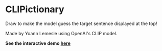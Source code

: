 # CLIPictionary

Draw to make the model guess the target sentence displayed at the top!

Made by Yoann Lemesle using OpenAI's CLIP model.

**See the interactive demo [here](https://huggingface.co/spaces/YoannLemesle/CLIPictionary)**

